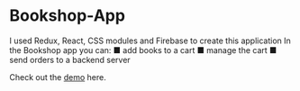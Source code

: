 # Bookshop-App

I used Redux, React, CSS modules and Firebase to create this application
In the Bookshop app you can: 
  ■ add books to a cart
  ■ manage the cart
  ■ send orders to a backend server

Check out the [demo](https://bookshop-db0b8.web.app/) here.
